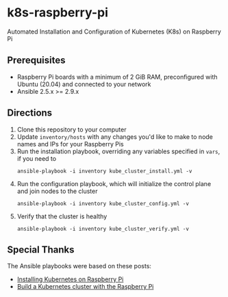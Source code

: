 # k8s-raspberry-pi
Automated Installation and Configuration of Kubernetes (K8s) on Raspberry Pi

## Prerequisites
* Raspberry Pi boards with a minimum of 2 GiB RAM, preconfigured with Ubuntu (20.04) and connected to your network
* Ansible 2.5.x >= 2.9.x

## Directions

1. Clone this repository to your computer
1. Update `inventory/hosts` with any changes you'd like to make to node names and IPs for your Raspberry Pis
1. Run the installation playbook, overriding any variables specified in `vars`, if you need to
    ```
    ansible-playbook -i inventory kube_cluster_install.yml -v
    ```
1. Run the configuration playbook, which will initialize the control plane and join nodes to the cluster
    ```
    ansible-playbook -i inventory kube_cluster_config.yml -v
    ```
1. Verify that the cluster is healthy
    ```
    ansible-playbook -i inventory kube_cluster_verify.yml -v
    ```
    
## Special Thanks

The Ansible playbooks were based on these posts:

* [Installing Kubernetes on Raspberry Pi](https://uthark.github.io/post/2020-09-02-installing-kubernetes-raspberrypi/)
* [Build a Kubernetes cluster with the Raspberry Pi](https://opensource.com/article/20/6/kubernetes-raspberry-pi)